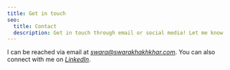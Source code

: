 ```yaml
---
title: Get in touch
seo:
  title: Contact
  description: Get in touch through email or social media! Let me know how I can help.
---
```



I can be reached via email at [_swara@swarakhakhkhar.com_](mailto:swara@swarakhakhkhar.com). You can also connect with me on [_LinkedIn_](https://www.linkedin.com/in/swara-khakhkhar-195565260/). 
